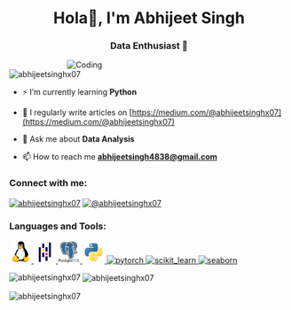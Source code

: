 <!---
abhijeetsinghx07/abhijeetsinghx07 is a ✨ special ✨ repository because its `README.md` (this file) appears on your GitHub profile.
You can click the Preview link to take a look at your changes.
--->

<h1 align="center">Hola👋, I'm Abhijeet Singh</h1>
<h3 align="center"> Data Enthusiast 🤟</h3>
<img align="right" alt="Coding" width="400" src="[[https://cdn.dribbble.com/users/116207...](https://www.google.com/imgres?imgurl=https%3A%2F%2Fimg.etimg.com%2Fthumb%2Fmsid-84146083%2Cwidth-1015%2Cheight-761%2Cimgsize-638053%2Cresizemode-8%2Fprime%2Ftechnology-and-startups%2Fbooting-up-developer-economy-how-tech-startups-are-helping-coders-build-and-test-software-faster.jpg&tbnid=hShMtG-9VC7zDM&vet=12ahUKEwj3lIyFuNz-AhWSl9gFHdD7AN0QMygMegUIARCMAg..i&imgrefurl=https%3A%2F%2Feconomictimes.indiatimes.com%2Fprime%2Ftechnology-and-startups%2Fbooting-up-developer-economy-how-tech-startups-are-helping-coders-build-and-test-software-faster%2Fprimearticleshow%2F84146083.cms&docid=xYBZREU-h-FfGM&w=1015&h=761&q=animated%20coder%20geek%20gif%20hd&hl=en&ved=2ahUKEwj3lIyFuNz-AhWSl9gFHdD7AN0QMygMegUIARCMAg)](https://www.google.com/imgres?imgurl=https%3A%2F%2Fimg.etimg.com%2Fthumb%2Fmsid-84146083%2Cwidth-1015%2Cheight-761%2Cimgsize-638053%2Cresizemode-8%2Fprime%2Ftechnology-and-startups%2Fbooting-up-developer-economy-how-tech-startups-are-helping-coders-build-and-test-software-faster.jpg&tbnid=hShMtG-9VC7zDM&vet=12ahUKEwj3lIyFuNz-AhWSl9gFHdD7AN0QMygMegUIARCMAg..i&imgrefurl=https%3A%2F%2Feconomictimes.indiatimes.com%2Fprime%2Ftechnology-and-startups%2Fbooting-up-developer-economy-how-tech-startups-are-helping-coders-build-and-test-software-faster%2Fprimearticleshow%2F84146083.cms&docid=xYBZREU-h-FfGM&w=1015&h=761&q=animated%20coder%20geek%20gif%20hd&hl=en&ved=2ahUKEwj3lIyFuNz-AhWSl9gFHdD7AN0QMygMegUIARCMAg)">

<p align="left"> <img src="https://komarev.com/ghpvc/?username=abhijeetsinghx07&label=Profile%20views&color=0e75b6&style=flat" alt="abhijeetsinghx07" /> </p>

- ⚡ I’m currently learning **Python**

- 📝 I regularly write articles on [https://medium.com/@abhijeetsinghx07](https://medium.com/@abhijeetsinghx07)

- 💬 Ask me about **Data Analysis**

- 📫 How to reach me **[abhijeetsingh4838@gmail.com](https://www.linkedin.com/in/abhijeetsingh4838)**

<h3 align="left">Connect with me:</h3>
<p align="left">
<a href="https://kaggle.com/abhijeetsinghx07" target="blank"><img align="center" src="https://raw.githubusercontent.com/rahuldkjain/github-profile-readme-generator/master/src/images/icons/Social/kaggle.svg" alt="abhijeetsinghx07" height="30" width="40" /></a>
<a href="https://medium.com/@abhijeetsinghx07" target="blank"><img align="center" src="https://raw.githubusercontent.com/rahuldkjain/github-profile-readme-generator/master/src/images/icons/Social/medium.svg" alt="@abhijeetsinghx07" height="30" width="40" /></a>
</p>

<h3 align="left">Languages and Tools:</h3>
<p align="left"> <a href="https://www.linux.org/" target="_blank" rel="noreferrer"> <img src="https://raw.githubusercontent.com/devicons/devicon/master/icons/linux/linux-original.svg" alt="linux" width="40" height="40"/> </a> <a href="https://pandas.pydata.org/" target="_blank" rel="noreferrer"> <img src="https://raw.githubusercontent.com/devicons/devicon/2ae2a900d2f041da66e950e4d48052658d850630/icons/pandas/pandas-original.svg" alt="pandas" width="40" height="40"/> </a> <a href="https://www.postgresql.org" target="_blank" rel="noreferrer"> <img src="https://raw.githubusercontent.com/devicons/devicon/master/icons/postgresql/postgresql-original-wordmark.svg" alt="postgresql" width="40" height="40"/> </a> <a href="https://www.python.org" target="_blank" rel="noreferrer"> <img src="https://raw.githubusercontent.com/devicons/devicon/master/icons/python/python-original.svg" alt="python" width="40" height="40"/> </a> <a href="https://pytorch.org/" target="_blank" rel="noreferrer"> <img src="https://www.vectorlogo.zone/logos/pytorch/pytorch-icon.svg" alt="pytorch" width="40" height="40"/> </a> <a href="https://scikit-learn.org/" target="_blank" rel="noreferrer"> <img src="https://upload.wikimedia.org/wikipedia/commons/0/05/Scikit_learn_logo_small.svg" alt="scikit_learn" width="40" height="40"/> </a> <a href="https://seaborn.pydata.org/" target="_blank" rel="noreferrer"> <img src="https://seaborn.pydata.org/_images/logo-mark-lightbg.svg" alt="seaborn" width="40" height="40"/> </a> </p>

<p><img align="left" src="https://github-readme-stats.vercel.app/api/top-langs?username=abhijeetsinghx07&show_icons=true&locale=en&layout=compact" alt="abhijeetsinghx07" /></p>

<p>&nbsp;<img align="center" src="https://github-readme-stats.vercel.app/api?username=abhijeetsinghx07&show_icons=true&locale=en" alt="abhijeetsinghx07" /></p>

<p><img align="center" src="https://github-readme-streak-stats.herokuapp.com/?user=abhijeetsinghx07&" alt="abhijeetsinghx07" /></p>

